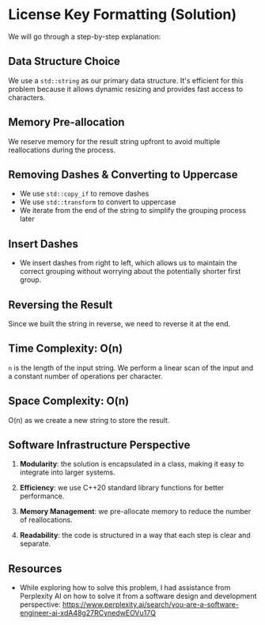 # License Key Formatting (Solution)

We will go through a step-by-step explanation:

## Data Structure Choice

We use a `std::string` as our primary data structure. It's efficient for this problem because it allows dynamic resizing and provides fast access to characters.

## Memory Pre-allocation

We reserve memory for the result string upfront to avoid multiple reallocations during the process.

## Removing Dashes & Converting to Uppercase

- We use `std::copy_if` to remove dashes
- We use `std::transform` to convert to uppercase
- We iterate from the end of the string to simplify the grouping process later

## Insert Dashes

- We insert dashes from right to left, which allows us to maintain the correct grouping without worrying about the potentially shorter first group.

## Reversing the Result

Since we built the string in reverse, we need to reverse it at the end.

## Time Complexity: O(n)

`n` is the length of the input string. We perform a linear scan of the input and a constant number of operations per character.

## Space Complexity: O(n)

O(n) as we create a new string to store the result.

## Software Infrastructure Perspective

1. **Modularity**: the solution is encapsulated in a class, making it easy to integrate into larger systems.

2. **Efficiency**: we use C++20 standard library functions for better performance.

3. **Memory Management**: we pre-allocate memory to reduce the number of reallocations.

4. **Readability**: the code is structured in a way that each step is clear and separate.

## Resources

- While exploring how to solve this problem, I had assistance from Perplexity AI on how to solve it from a software design and development perspective: https://www.perplexity.ai/search/you-are-a-software-engineer-ai-xdA48g27RCynedwEOVu17Q
